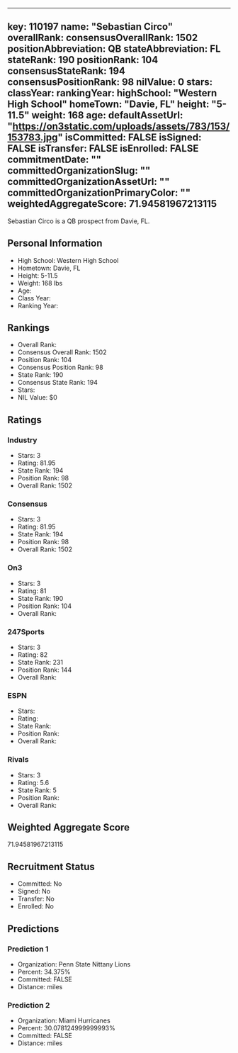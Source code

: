 ---
  key: 110197
  name: "Sebastian Circo"
  overallRank: 
  consensusOverallRank: 1502
  positionAbbreviation: QB
  stateAbbreviation: FL
  stateRank: 190
  positionRank: 104
  consensusStateRank: 194
  consensusPositionRank: 98
  nilValue: 0
  stars: 
  classYear: 
  rankingYear: 
  highSchool: "Western High School"
  homeTown: "Davie, FL"
  height: "5-11.5"
  weight: 168
  age: 
  defaultAssetUrl: "https://on3static.com/uploads/assets/783/153/153783.jpg"
  isCommitted: FALSE
  isSigned: FALSE
  isTransfer: FALSE
  isEnrolled: FALSE
  commitmentDate: ""
  committedOrganizationSlug: ""
  committedOrganizationAssetUrl: ""
  committedOrganizationPrimaryColor: ""
  weightedAggregateScore: 71.94581967213115
  ---
  
  Sebastian Circo is a QB prospect from Davie, FL.
  
  ## Personal Information
  - High School: Western High School
  - Hometown: Davie, FL
  - Height: 5-11.5
  - Weight: 168 lbs
  - Age: 
  - Class Year: 
  - Ranking Year: 
  
  ## Rankings
  - Overall Rank: 
  - Consensus Overall Rank: 1502
  - Position Rank: 104
  - Consensus Position Rank: 98
  - State Rank: 190
  - Consensus State Rank: 194
  - Stars: 
  - NIL Value: $0
  
  ## Ratings
  
  ### Industry
  - Stars: 3
  - Rating: 81.95
  - State Rank: 194
  - Position Rank: 98
  - Overall Rank: 1502
  
  ### Consensus
  - Stars: 3
  - Rating: 81.95
  - State Rank: 194
  - Position Rank: 98
  - Overall Rank: 1502
  
  ### On3
  - Stars: 3
  - Rating: 81
  - State Rank: 190
  - Position Rank: 104
  - Overall Rank: 
  
  ### 247Sports
  - Stars: 3
  - Rating: 82
  - State Rank: 231
  - Position Rank: 144
  - Overall Rank: 
  
  ### ESPN
  - Stars: 
  - Rating: 
  - State Rank: 
  - Position Rank: 
  - Overall Rank: 
  
  ### Rivals
  - Stars: 3
  - Rating: 5.6
  - State Rank: 5
  - Position Rank: 
  - Overall Rank: 
  
  ## Weighted Aggregate Score
  71.94581967213115
  
  ## Recruitment Status
  - Committed: No
  - Signed: No
  - Transfer: No
  - Enrolled: No
  
  
  
  ## Predictions
  
  ### Prediction 1
  - Organization: Penn State Nittany Lions
  - Percent: 34.375%
  - Committed: FALSE
  - Distance:  miles
  
  ### Prediction 2
  - Organization: Miami Hurricanes
  - Percent: 30.078124999999993%
  - Committed: FALSE
  - Distance:  miles
  